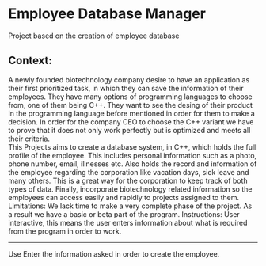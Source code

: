 # Employee Database Manager
Project based on the creation of employee database

Context:
-----------------------------------------------------------------------------------------------------------------------------------------------------------
A newly founded biotechnology company desire to have an application as their first prioritized task, in which they can save the information of their employees. They have many options of programming languages to choose from, one of them being C++. They want to see the desing of their product in the programming language before mentioned in order for them to make a decision. In order for the company CEO to choose the C++ variant we have to prove that it does not only work perfectly but is optimized and meets all their criteria.  
This Projects aims to create a database system, in C++, which holds the full profile of the employee. This includes personal information such as a photo, phone number, email, illnesses etc. Also holds the record and information of the employee regarding the corporation like vacation days, sick leave and many others. This is a great way for the corporation to keep track of both types of data. Finally, incorporate biotechnology related information so the employees can access easily and rapidly to projects assigned to them.
Limitations: We lack time to make a very complete phase of the project. As a result we have a basic or beta part of the program. 
Instructions: User interactive, this means the user enters information about what is required from the program in order to work.


___________________________________________________________________________________________________________________________________________________________
Use
Enter the information asked in order to create the employee.
